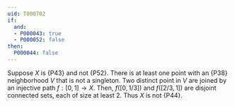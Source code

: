 ```yaml
---
uid: T000702
if:
  and:
  - P000043: true
  - P000052: false
then:
  P000044: false
---
```


Suppose $X$ is {P43} and not {P52}.
There is at least one point with an {P38} neighborhood $V$ that is not a singleton.
Two distinct point in $V$ are joined by an injective path $f:[0,1]\to X$.
Then, $f([0,1/3])$ and $f([2/3,1])$ are disjoint connected sets, each of size at least $2$.
Thus $X$ is not {P44}.

